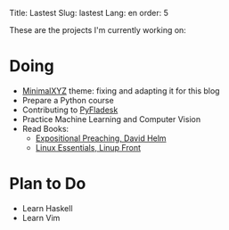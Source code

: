 Title: Lastest
Slug: lastest
Lang: en
order: 5

These are the projects I'm currently working on:

# Doing

- [MinimalXYZ](https://github.com/ELC/MinimalXYZ) theme: fixing and adapting it for this blog
- Prepare a Python course
- Contributing to [PyFladesk](https://github.com/smoqadam/PyFladesk)
- Practice Machine Learning and Computer Vision
- Read Books:
    - [Expositional Preaching, David Helm](https://www.amazon.com/Predicaci%C3%B3n-Expositiva-Expositional-Preaching-Edificando/dp/194000943X)
    - [Linux Essentials, Linup Front](http://www.lpi.org/how-to-get-certified/free-training-materials)

# Plan to Do

- Learn Haskell
- Learn Vim